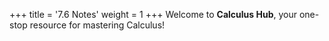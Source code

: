 +++
title = '7.6 Notes'
weight = 1
+++
Welcome to **Calculus Hub**, your one-stop resource for mastering Calculus!
